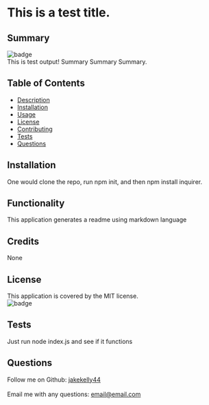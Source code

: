 

# This is a test title. 

## Summary
![badge](https://img.shields.io/badge/license-MIT-blue)<br />
This is test output! Summary Summary Summary. 

## Table of Contents
- [Description](#description)
- [Installation](#installation)
- [Usage](#usage)
- [License](#license)
- [Contributing](#contributing)
- [Tests](#tests)
- [Questions](#questions)

## Installation
One would clone the repo, run npm init, and then npm install inquirer. 

## Functionality
This application generates a readme using markdown language

## Credits
None

## License
This application is covered by the MIT license. 
<br />
![badge](https://img.shields.io/badge/license-MIT-blue)

## Tests
Just run node index.js and see if it functions 

## Questions
Follow me on Github: [jakekelly44](https://github.com/jakekelly44)
<br />
<br />
Email me with any questions: email@email.com
